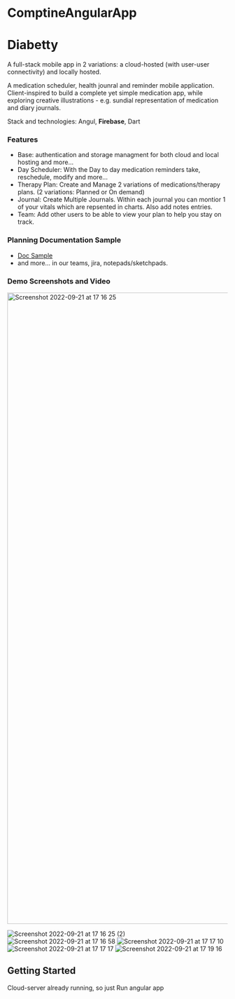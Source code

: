 # ComptineAngularApp
# Diabetty

A full-stack mobile app in 2 variations: a cloud-hosted (with user-user connectivity) and locally hosted. 

A medication scheduler, health jounral and reminder mobile application. Client-inspired to build a complete yet simple medication app, while exploring creative illustrations - e.g. sundial representation of medication and diary journals.

Stack and technologies: Angul, **Firebase**, Dart

### Features
- Base: authentication and storage managment for both cloud and local hosting and more...
- Day Scheduler: With the Day to day medication reminders take, reschedule, modify and more...
- Therapy Plan: Create and Manage 2 variations of medications/therapy plans. (2 variations: Planned or On demand)
- Journal: Create Multiple Journals. Within each journal you can montior 1 of your vitals which are repsented in charts. Also add notes entries.
- Team: Add other users to be able to view your plan to help you stay on track.

  
### Planning Documentation Sample
  - [Doc Sample](https://drive.google.com/drive/folders/1xlYyBHY9w8M5S360de1E8k9Hh4bwBPvW?usp=sharing)
  - and more... in our teams, jira, notepads/sketchpads.

### Demo Screenshots and Video
<img width="1440" alt="Screenshot 2022-09-21 at 17 16 25" src="https://user-images.githubusercontent.com/58271203/191563421-86befb71-2cdf-4620-ab54-ac23010a72d2.png">

![Screenshot 2022-09-21 at 17 16 25 (2)](https://user-images.githubusercontent.com/58271203/191563428-d0104c56-0518-4fe7-be22-5e0400473f63.png)
![Screenshot 2022-09-21 at 17 16 58](https://user-images.githubusercontent.com/58271203/191563433-b57018a5-89ec-42d6-8320-a30875fdde59.png)
![Screenshot 2022-09-21 at 17 17 10](https://user-images.githubusercontent.com/58271203/191563436-71585124-8d57-48fb-ab2b-2f92c11cf910.png)
![Screenshot 2022-09-21 at 17 17 17](https://user-images.githubusercontent.com/58271203/191563437-ecb9b91c-112f-4140-8a06-4523293a26d7.png)
![Screenshot 2022-09-21 at 17 19 16](https://user-images.githubusercontent.com/58271203/191563442-435a43a5-4508-4347-a797-97496383edbc.png)


## Getting Started

Cloud-server already running, so just Run angular app  

        


